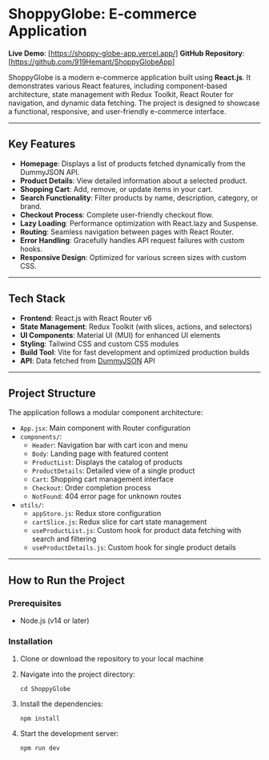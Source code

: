 # ShoppyGlobe: E-commerce Application

**Live Demo**: [https://shoppy-globe-app.vercel.app/]
**GitHub Repository**: [https://github.com/919Hemant/ShoppyGlobeApp]

ShoppyGlobe is a modern e-commerce application built using **React.js**. It demonstrates various React features, including component-based architecture, state management with Redux Toolkit, React Router for navigation, and dynamic data fetching. The project is designed to showcase a functional, responsive, and user-friendly e-commerce interface.

---

## Key Features

- **Homepage**: Displays a list of products fetched dynamically from the DummyJSON API.
- **Product Details**: View detailed information about a selected product.
- **Shopping Cart**: Add, remove, or update items in your cart.
- **Search Functionality**: Filter products by name, description, category, or brand.
- **Checkout Process**: Complete user-friendly checkout flow.
- **Lazy Loading**: Performance optimization with React.lazy and Suspense.
- **Routing**: Seamless navigation between pages with React Router.
- **Error Handling**: Gracefully handles API request failures with custom hooks.
- **Responsive Design**: Optimized for various screen sizes with custom CSS.

---

## Tech Stack

- **Frontend**: React.js with React Router v6
- **State Management**: Redux Toolkit (with slices, actions, and selectors)
- **UI Components**: Material UI (MUI) for enhanced UI elements
- **Styling**: Tailwind CSS and custom CSS modules
- **Build Tool**: Vite for fast development and optimized production builds
- **API**: Data fetched from [DummyJSON](https://dummyjson.com/products) API

---

## Project Structure

The application follows a modular component architecture:

- `App.jsx`: Main component with Router configuration
- `components/`:
  - `Header`: Navigation bar with cart icon and menu
  - `Body`: Landing page with featured content
  - `ProductList`: Displays the catalog of products
  - `ProductDetails`: Detailed view of a single product
  - `Cart`: Shopping cart management interface
  - `Checkout`: Order completion process
  - `NotFound`: 404 error page for unknown routes
- `utils/`:
  - `appStore.js`: Redux store configuration
  - `cartSlice.js`: Redux slice for cart state management
  - `useProductList.js`: Custom hook for product data fetching with search and filtering
  - `useProductDetails.js`: Custom hook for single product details

---

## How to Run the Project

### Prerequisites
- Node.js (v14 or later)


### Installation
1. Clone or download the repository to your local machine

2. Navigate into the project directory:
   ```
   cd ShoppyGlobe
   ```

3. Install the dependencies:
   ```
   npm install
   ```

4. Start the development server:
   ```
   npm run dev
   ```



